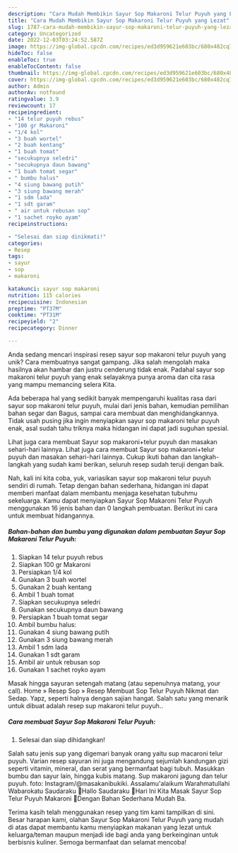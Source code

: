 ```yaml
---
description: "Cara Mudah Membikin Sayur Sop Makaroni Telur Puyuh yang Lezat"
title: "Cara Mudah Membikin Sayur Sop Makaroni Telur Puyuh yang Lezat"
slug: 1787-cara-mudah-membikin-sayur-sop-makaroni-telur-puyuh-yang-lezat
category: Uncategorized
date: 2022-12-03T03:24:52.587Z
image: https://img-global.cpcdn.com/recipes/ed3d959621e603bc/680x482cq70/sayur-sop-makaroni-telur-puyuh-foto-resep-utama.jpg
hideToc: false
enableToc: true
enableTocContent: false
thumbnail: https://img-global.cpcdn.com/recipes/ed3d959621e603bc/680x482cq70/sayur-sop-makaroni-telur-puyuh-foto-resep-utama.jpg
cover: https://img-global.cpcdn.com/recipes/ed3d959621e603bc/680x482cq70/sayur-sop-makaroni-telur-puyuh-foto-resep-utama.jpg
author: Admin
authorAv: notfound
ratingvalue: 3.9
reviewcount: 17
recipeingredient:
- "14 telur puyuh rebus"
- "100 gr Makaroni"
- "1/4 kol"
- "3 buah wortel"
- "2 buah kentang"
- "1 buah tomat"
- "secukupnya seledri"
- "secukupnya daun bawang"
- "1 buah tomat segar"
- " bumbu halus"
- "4 siung bawang putih"
- "3 siung bawang merah"
- "1 sdm lada"
- "1 sdt garam"
- " air untuk rebusan sop"
- "1 sachet royko ayam"
recipeinstructions:

- "Selesai dan siap dinikmati!"
categories:
- Resep
tags:
- sayur
- sop
- makaroni

katakunci: sayur sop makaroni 
nutrition: 115 calories
recipecuisine: Indonesian
preptime: "PT37M"
cooktime: "PT31M"
recipeyield: "2"
recipecategory: Dinner

---
```





Anda sedang mencari inspirasi resep sayur sop makaroni telur puyuh yang unik? Cara membuatnya sangat gampang. Jika salah mengolah maka hasilnya akan hambar dan justru cenderung tidak enak. Padahal sayur sop makaroni telur puyuh yang enak selayaknya punya aroma dan cita rasa yang mampu memancing selera Kita.





Ada beberapa hal yang sedikit banyak mempengaruhi kualitas rasa dari sayur sop makaroni telur puyuh, mulai dari jenis bahan, kemudian pemilihan bahan segar dan Bagus, sampai cara membuat dan menghidangkannya. Tidak usah pusing jika ingin menyiapkan sayur sop makaroni telur puyuh enak,      asal sudah tahu triknya maka hidangan ini dapat jadi suguhan spesial.














Lihat juga cara membuat Sayur sop makaroni+telur puyuh dan masakan sehari-hari lainnya. Lihat juga cara membuat Sayur sop makaroni+telur puyuh dan masakan sehari-hari lainnya. Cukup ikuti bahan dan langkah-langkah yang sudah kami berikan, seluruh resep sudah teruji dengan baik.






Nah, kali ini kita coba, yuk, variasikan sayur sop makaroni telur puyuh sendiri di rumah. Tetap dengan bahan sederhana, hidangan ini dapat memberi manfaat dalam membantu menjaga kesehatan tubuhmu sekeluarga. Kamu dapat menyiapkan Sayur Sop Makaroni Telur Puyuh menggunakan 16 jenis bahan dan 0 langkah pembuatan. Berikut ini cara untuk membuat hidangannya.

<!--inarticleads1-->

##### Bahan-bahan dan bumbu yang digunakan dalam pembuatan Sayur Sop Makaroni Telur Puyuh:

1. Siapkan 14 telur puyuh rebus
1. Siapkan 100 gr Makaroni
1. Persiapkan 1/4 kol
1. Gunakan 3 buah wortel
1. Gunakan 2 buah kentang
1. Ambil 1 buah tomat
1. Siapkan secukupnya seledri
1. Gunakan secukupnya daun bawang
1. Persiapkan 1 buah tomat segar
1. Ambil  bumbu halus:
1. Gunakan 4 siung bawang putih
1. Gunakan 3 siung bawang merah
1. Ambil 1 sdm lada
1. Gunakan 1 sdt garam
1. Ambil  air untuk rebusan sop
1. Gunakan 1 sachet royko ayam


Masak hingga sayuran setengah matang (atau sepenuhnya matang, your call). Home » Resep Sop » Resep Membuat Sop Telur Puyuh Nikmat dan Sedap. Yapz, seperti halnya dengan sajian hangat. Salah satu yang menarik untuk dibuat adalah resep sup makaroni telur puyuh.. 

<!--inarticleads2-->

##### Cara membuat Sayur Sop Makaroni Telur Puyuh:


1. Selesai dan siap dihidangkan!

Salah satu jenis sup yang digemari banyak orang yaitu sup macaroni telur puyuh. Varian resep sayuran ini juga mengandung sejumlah kandungan gizi seperti vitamin, mineral, dan serat yang bermanfaat bagi tubuh. Masukkan bumbu dan sayur lain, hingga kubis matang. Sup makaroni jagung dan telur puyuh. foto: Instagram/@masakanibukiki. Assalamu&#39;alaikum Warahmatullahi Wabarokatu Saudaraku 🤗Hallo Saudaraku 🤗Hari Ini Kita Masak Sayur Sop Telur Puyuh Makaroni 🤤Dengan Bahan Sederhana Mudah Ba. 

Terima kasih telah menggunakan resep yang tim kami tampilkan di sini. Besar harapan kami, olahan Sayur Sop Makaroni Telur Puyuh yang mudah di atas dapat membantu kamu menyiapkan makanan yang lezat untuk keluarga/teman maupun menjadi ide bagi anda yang berkeinginan untuk berbisnis kuliner. Semoga bermanfaat dan selamat mencoba!
